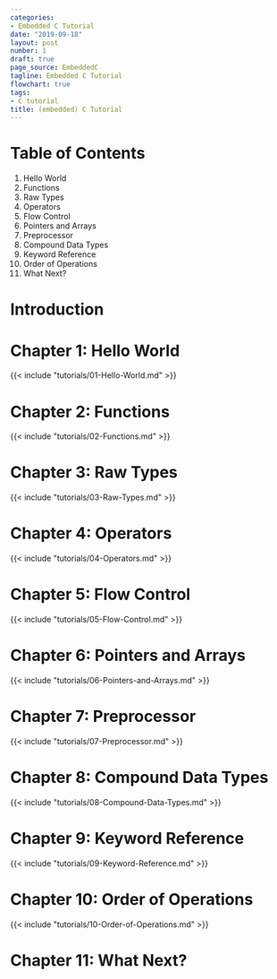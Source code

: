 ```yaml
---
categories:
- Embedded C Tutorial
date: "2019-09-18"
layout: post
number: 1
draft: true
page_source: EmbeddedC
tagline: Embedded C Tutorial
flowchart: true
tags:
- C tutorial
title: (embedded) C Tutorial 
---
```


# Table of Contents

1. Hello World
1. Functions
1. Raw Types
1. Operators
1. Flow Control
1. Pointers and Arrays
1. Preprocessor
1. Compound Data Types
1. Keyword Reference
1. Order of Operations
1. What Next?

# Introduction

# Chapter 1: Hello World

{{< include "tutorials/01-Hello-World.md" >}}

# Chapter 2: Functions

{{< include "tutorials/02-Functions.md" >}}

# Chapter 3: Raw Types

{{< include "tutorials/03-Raw-Types.md" >}}

# Chapter 4: Operators

{{< include "tutorials/04-Operators.md" >}}

# Chapter 5: Flow Control

{{< include "tutorials/05-Flow-Control.md" >}}

# Chapter 6: Pointers and Arrays

{{< include "tutorials/06-Pointers-and-Arrays.md" >}}

# Chapter 7: Preprocessor

{{< include "tutorials/07-Preprocessor.md" >}}

# Chapter 8: Compound Data Types

{{< include "tutorials/08-Compound-Data-Types.md" >}}

# Chapter 9: Keyword Reference

{{< include "tutorials/09-Keyword-Reference.md" >}}

# Chapter 10: Order of Operations

{{< include "tutorials/10-Order-of-Operations.md" >}}

# Chapter 11: What Next?

<p> </p>
